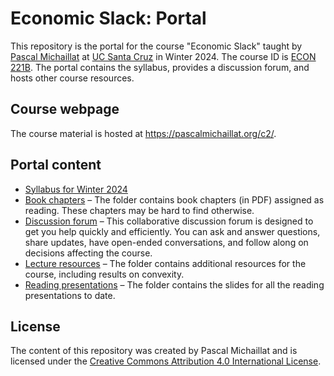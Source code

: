 # Economic Slack: Portal

This repository is the portal for the course "Economic Slack" taught by [Pascal Michaillat](https://pascalmichaillat.org/) at [UC Santa Cruz](https://www.ucsc.edu) in Winter 2024. The course ID is [ECON 221B](https://economics.ucsc.edu/academics/courses/class-schedule.php/course/2240-30285/adv-methods-macro-ii). The portal contains the syllabus, provides a discussion forum, and hosts other course resources.

## Course webpage

The course material is hosted at https://pascalmichaillat.org/c2/.

## Portal content

+ [Syllabus for Winter 2024](https://github.com/pmichaillat/economic-slack/blob/main/syllabus.md)
+ [Book chapters](https://github.com/pmichaillat/economic-slack/tree/main/chapters) – The folder contains book chapters (in PDF) assigned as reading. These chapters may be hard to find otherwise.
+ [Discussion forum](https://github.com/pmichaillat/economic-slack/discussions) – This collaborative discussion forum is designed to get you help quickly and efficiently. You can ask and answer questions, share updates, have open-ended conversations, and follow along on decisions affecting the course.
+ [Lecture resources](https://github.com/pmichaillat/economic-slack/tree/main/resources) – The folder contains additional resources for the course, including results on convexity.
+ [Reading presentations](https://github.com/pmichaillat/economic-slack/tree/main/presentations) – The folder contains the slides for all the reading presentations to date.

## License

The content of this repository was created by Pascal Michaillat and is licensed under the [Creative Commons Attribution 4.0 International License](http://creativecommons.org/licenses/by/4.0/).
